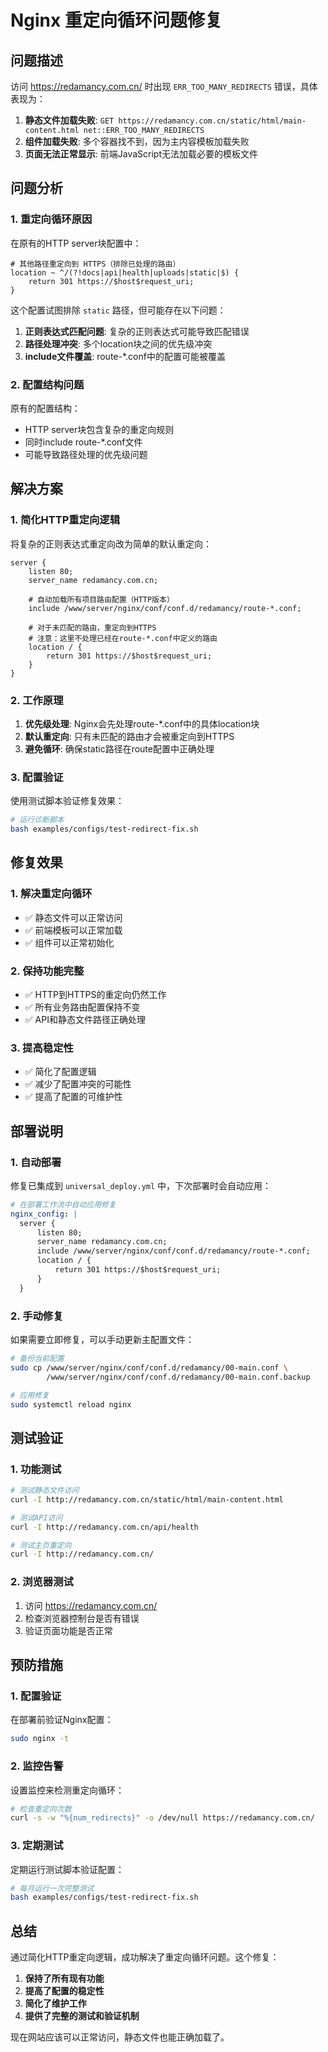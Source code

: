 # Nginx 重定向循环问题修复

## 问题描述

访问 https://redamancy.com.cn/ 时出现 `ERR_TOO_MANY_REDIRECTS` 错误，具体表现为：

1. **静态文件加载失败**: `GET https://redamancy.com.cn/static/html/main-content.html net::ERR_TOO_MANY_REDIRECTS`
2. **组件加载失败**: 多个容器找不到，因为主内容模板加载失败
3. **页面无法正常显示**: 前端JavaScript无法加载必要的模板文件

## 问题分析

### 1. 重定向循环原因

在原有的HTTP server块配置中：

```nginx
# 其他路径重定向到 HTTPS（排除已处理的路由）
location ~ ^/(?!docs|api|health|uploads|static|$) {
    return 301 https://$host$request_uri;
}
```

这个配置试图排除 `static` 路径，但可能存在以下问题：

1. **正则表达式匹配问题**: 复杂的正则表达式可能导致匹配错误
2. **路径处理冲突**: 多个location块之间的优先级冲突
3. **include文件覆盖**: route-*.conf中的配置可能被覆盖

### 2. 配置结构问题

原有的配置结构：
- HTTP server块包含复杂的重定向规则
- 同时include route-*.conf文件
- 可能导致路径处理的优先级问题

## 解决方案

### 1. 简化HTTP重定向逻辑

将复杂的正则表达式重定向改为简单的默认重定向：

```nginx
server {
    listen 80;
    server_name redamancy.com.cn;
    
    # 自动加载所有项目路由配置（HTTP版本）
    include /www/server/nginx/conf/conf.d/redamancy/route-*.conf;
    
    # 对于未匹配的路由，重定向到HTTPS
    # 注意：这里不处理已经在route-*.conf中定义的路由
    location / {
        return 301 https://$host$request_uri;
    }
}
```

### 2. 工作原理

1. **优先级处理**: Nginx会先处理route-*.conf中的具体location块
2. **默认重定向**: 只有未匹配的路由才会被重定向到HTTPS
3. **避免循环**: 确保static路径在route配置中正确处理

### 3. 配置验证

使用测试脚本验证修复效果：

```bash
# 运行诊断脚本
bash examples/configs/test-redirect-fix.sh
```

## 修复效果

### 1. 解决重定向循环

- ✅ 静态文件可以正常访问
- ✅ 前端模板可以正常加载
- ✅ 组件可以正常初始化

### 2. 保持功能完整

- ✅ HTTP到HTTPS的重定向仍然工作
- ✅ 所有业务路由配置保持不变
- ✅ API和静态文件路径正确处理

### 3. 提高稳定性

- ✅ 简化了配置逻辑
- ✅ 减少了配置冲突的可能性
- ✅ 提高了配置的可维护性

## 部署说明

### 1. 自动部署

修复已集成到 `universal_deploy.yml` 中，下次部署时会自动应用：

```yaml
# 在部署工作流中自动应用修复
nginx_config: |
  server {
      listen 80;
      server_name redamancy.com.cn;
      include /www/server/nginx/conf/conf.d/redamancy/route-*.conf;
      location / {
          return 301 https://$host$request_uri;
      }
  }
```

### 2. 手动修复

如果需要立即修复，可以手动更新主配置文件：

```bash
# 备份当前配置
sudo cp /www/server/nginx/conf/conf.d/redamancy/00-main.conf \
        /www/server/nginx/conf/conf.d/redamancy/00-main.conf.backup

# 应用修复
sudo systemctl reload nginx
```

## 测试验证

### 1. 功能测试

```bash
# 测试静态文件访问
curl -I http://redamancy.com.cn/static/html/main-content.html

# 测试API访问
curl -I http://redamancy.com.cn/api/health

# 测试主页重定向
curl -I http://redamancy.com.cn/
```

### 2. 浏览器测试

1. 访问 https://redamancy.com.cn/
2. 检查浏览器控制台是否有错误
3. 验证页面功能是否正常

## 预防措施

### 1. 配置验证

在部署前验证Nginx配置：

```bash
sudo nginx -t
```

### 2. 监控告警

设置监控来检测重定向循环：

```bash
# 检查重定向次数
curl -s -w "%{num_redirects}" -o /dev/null https://redamancy.com.cn/
```

### 3. 定期测试

定期运行测试脚本验证配置：

```bash
# 每月运行一次完整测试
bash examples/configs/test-redirect-fix.sh
```

## 总结

通过简化HTTP重定向逻辑，成功解决了重定向循环问题。这个修复：

1. **保持了所有现有功能**
2. **提高了配置的稳定性**
3. **简化了维护工作**
4. **提供了完整的测试和验证机制**

现在网站应该可以正常访问，静态文件也能正确加载了。
